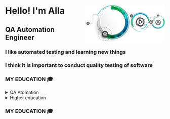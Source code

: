 <div id="header" align="left">
  <img width="50%" src="img/QA_LOGO.png" align="right">
	<h1>Hello!    I'm  Alla</h1>
	<h2>QA Automation Engineer</h2>
</div>

### I like automated testing and learning new things
### I think it is important to conduct quality testing of software
	

<!-- Education section -->
### MY EDUCATION 🎓
<details>
  <summary>  QA Atomation  </summary>

<details>
<summary>  CERTIFICATE  </summary>
<img src="img/Certificate.svg">

  </details>
<table width="100%" border='0'>
    <tr>
        <td width="25%" align="center" valign="center">
            <img src="img/QAGURU-LOGO.png">
            </td>
            <td valign="middle">Test Automation Engineering School <a target="_blank" href="https://qa.guru/en/">QA.GURU</a></br>
            Школа инженеров по автоматизации тестирования <a target="_blank" href="https://qa.guru">QA.GURU</a></br>
    </td>
</tr>
</table>
</details>


<details>
  <summary>  Higher education   </summary>
<table width="100%" border='0'>
    <tr>
        <td width="25%" align="center" valign="center">
            <img src="img/Politech-LOGO.svg">
            </td>
            <td valign="middle">TPERM NATIONAL RESEARCH POLYTECHNIC UNIVERSITY <a target="_blank" href="https://pstu.ru/en/">PTSU</a></br>
		Information technology and automated systems </br>
	ПЕРМСКИЙ НАЦИОНАЛЬНЫЙ ИССЛЕДОВАТЕЛЬСКИЙ ПОЛИТЕХНИЧЕСКИЙ УНИВЕРСИТЕТ <a target="_blank" href="https://pstu.ru/">PTSU</a></br>
	Информационные технологии и автоматизированные системы</br>
    </td>
</tr>
</table>
</details>

### MY EDUCATION 🎓

<!--
**FkkfRf/FkkfRf** is a ✨ _special_ ✨ repository because its `README.md` (this file) appears on your GitHub profile.

### Hello! I'm Alla. 

<p align="left">
<img width="30%" src="img/QA_LOGO.png" >
</p>
<p align="left">
<code><img src="img/QA-logo.svg"></code>
</p>
<p align="center">
<img src="img/QA-logo1.svg" width="500">
</p>
Here are some ideas to get you started:

- 🔭 I’m currently working on ...
- 🌱 I’m currently learning ...
- 👯 I’m looking to collaborate on ...
- 🤔 I’m looking for help with ...
- 💬 Ask me about ...
- 📫 How to reach me: ...
- 😄 Pronouns: ...
- ⚡ Fun fact: ...
-->
